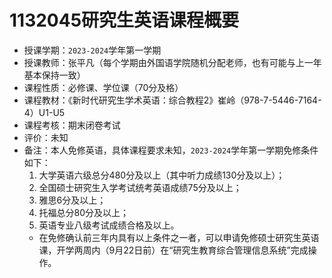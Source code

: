 # 1132045研究生英语课程概要

+ 授课学期：`2023-2024`学年第一学期
+ 授课教师：张平凡（每个学期由外国语学院随机分配老师，也有可能与上一年基本保持一致）
+ 课程性质：必修课、学位课（70分及格）
+ 课程教材：《新时代研究生学术英语：综合教程2》崔岭（978-7-5446-7164-4）U1-U5
+ 课程考核：期末闭卷考试
+ 评价：未知
+ 备注：本人免修英语，具体课程要求未知，`2023-2024`学年第一学期免修条件如下：
  1. 大学英语六级总分480分及以上（其中听力成绩130分及以上）；
  2. 全国硕士研究生入学考试统考英语成绩75分及以上；
  3. 雅思6分及以上；
  4. 托福总分80分及以上；
  5. 英语专业八级考试成绩合格及以上。
  + 在免修确认前三年内具有以上条件之一者，可以申请免修硕士研究生英语课，开学两周内（9月22日前）在“研究生教育综合管理信息系统”完成操作。
